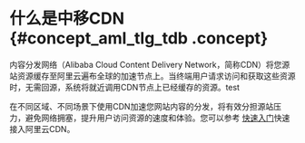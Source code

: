 # 什么是中移CDN {#concept_aml_tlg_tdb .concept}

内容分发网络（Alibaba Cloud Content Delivery Network，简称CDN）将您源站资源缓存至阿里云遍布全球的加速节点上。当终端用户请求访问和获取这些资源时，无需回源，系统将就近调用CDN节点上已经缓存的资源。test

在不同区域、不同场景下使用CDN加速您网站内容的分发，将有效分担源站压力，避免网络拥塞，提升用户访问资源的速度和体验。您可以参考 [快速入门](../../../../intl.zh-CN/快速入门/快速入门.md#)快速接入阿里云CDN。
